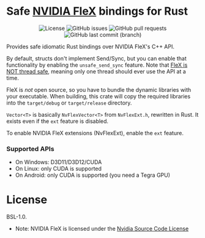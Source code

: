 # Safe [NVIDIA FleX](https://developer.nvidia.com/flex) bindings for Rust

<div align="center">

![License](https://img.shields.io/github/license/zeozeozeo/nvflex-rs)
![GitHub issues](https://img.shields.io/github/issues/zeozeozeo/nvflex-rs)
![GitHub pull requests](https://img.shields.io/github/issues-pr/zeozeozeo/nvflex-rs)
![GitHub last commit (branch)](https://img.shields.io/github/last-commit/zeozeozeo/nvflex-rs/main)

</div>

Provides safe idiomatic Rust bindings over NVIDIA FleX's C++ API.

By default, structs don't implement Send/Sync, but you can enable that functionality by enabling the `unsafe_send_sync` feature. Note that [FleX is NOT thread safe](https://gameworksdocs.nvidia.com/FleX/1.2/lib_docs/manual.html#threading), meaning only one thread should ever use the API at a time.

FleX is *not* open source, so you have to bundle the dynamic libraries with your executable. When building, this crate will copy the required libraries into the `target/debug` or `target/release` directory.

`Vector<T>` is basically `NvFlexVector<T>` from `NvFlexExt.h`, rewritten in Rust. It exists even if the `ext` feature is disabled.

To enable NVIDIA FleX extensions (NvFlexExt), enable the `ext` feature.

### Supported APIs

* On Windows: D3D11/D3D12/CUDA
* On Linux: only CUDA is supported
* On Android: only CUDA is supported (you need a Tegra GPU)

# License

BSL-1.0.

* Note: NVIDIA FleX is licensed under the [Nvidia Source Code License](https://raw.githubusercontent.com/NVIDIAGameWorks/FleX/master/LICENSE.txt)
